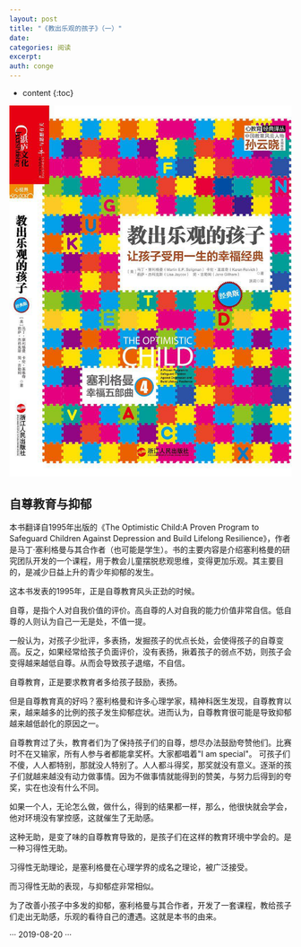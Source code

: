 ```yaml
---
layout: post
title: "《教出乐观的孩子》（一）"
date:
categories: 阅读
excerpt:
auth: conge
---
```

* content
{:toc}

![](/assets/images/阅读/118382-59425fe7001976ee.png)

## 自尊教育与抑郁

本书翻译自1995年出版的《The Optimistic Child:A Proven Program to Safeguard Children Against Depression and Build Lifelong Resilience》，作者是马丁·塞利格曼与其合作者（也可能是学生）。书的主要内容是介绍塞利格曼的研究团队开发的一个课程，用于教会儿童摆脱悲观思维，变得更加乐观。其主要目的，是减少日益上升的青少年抑郁的发生。

这本书发表的1995年，正是自尊教育风头正劲的时候。

自尊，是指个人对自我价值的评价。高自尊的人对自我的能力价值非常自信。低自尊的人则认为自己一无是处，不值一提。

一般认为，对孩子少批评，多表扬，发掘孩子的优点长处，会使得孩子的自尊变高。反之，如果经常给孩子负面评价，没有表扬，揪着孩子的弱点不妨，则孩子会变得越来越低自尊。从而会导致孩子退缩，不自信。

自尊教育，正是要求教育者多给孩子鼓励，表扬。

但是自尊教育真的好吗？塞利格曼和许多心理学家，精神科医生发现，自尊教育以来，越来越多的比例的孩子发生抑郁症状。进而认为，自尊教育很可能是导致抑郁越来越低龄化的原因之一。

自尊教育过了头，教育者们为了保持孩子们的自尊，想尽办法鼓励夸赞他们。比赛时不在又输家，所有人参与者都能拿奖杯。大家都唱着"I am special"。 可孩子们不傻，人人都特别，那就没人特别了。人人都斗得奖，那奖就没有意义。逐渐的孩子们就越来越没有动力做事情。因为不做事情就能得到的赞美，与努力后得到的夸奖，实在也没有什么不同。

如果一个人，无论怎么做，做什么，得到的结果都一样，那么，他很快就会学会，他对环境没有掌控感，这就催生了无助感。

这种无助，是变了味的自尊教育导致的，是孩子们在这样的教育环境中学会的。是一种习得性无助。

习得性无助理论，是塞利格曼在心理学界的成名之理论，被广泛接受。

而习得性无助的表现，与抑郁症非常相似。

为了改善小孩子中多发的抑郁，塞利格曼与其合作者，开发了一套课程，教给孩子们走出无助感，乐观的看待自己的遭遇。这就是本书的由来。

···
2019-08-20
···

